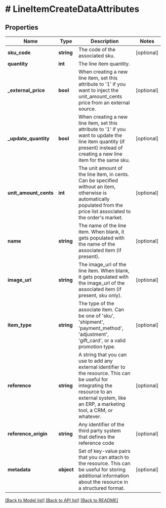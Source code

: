 # # LineItemCreateDataAttributes

## Properties

Name | Type | Description | Notes
------------ | ------------- | ------------- | -------------
**sku_code** | **string** | The code of the associated sku. | [optional]
**quantity** | **int** | The line item quantity. |
**_external_price** | **bool** | When creating a new line item, set this attribute to &#39;1&#39; if you want to inject the unit_amount_cents price from an external source. | [optional]
**_update_quantity** | **bool** | When creating a new line item, set this attribute to &#39;1&#39; if you want to update the line item quantity (if present) instead of creating a new line item for the same sku. | [optional]
**unit_amount_cents** | **int** | The unit amount of the line item, in cents. Can be specified without an item, otherwise is automatically populated from the price list associated to the order&#39;s market. | [optional]
**name** | **string** | The name of the line item. When blank, it gets populated with the name of the associated item (if present). | [optional]
**image_url** | **string** | The image_url of the line item. When blank, it gets populated with the image_url of the associated item (if present, sku only). | [optional]
**item_type** | **string** | The type of the associate item. Can be one of &#39;sku&#39;, &#39;shipment&#39;, &#39;payment_method&#39;, &#39;adjustment&#39;, &#39;gift_card&#39;, or a valid promotion type. | [optional]
**reference** | **string** | A string that you can use to add any external identifier to the resource. This can be useful for integrating the resource to an external system, like an ERP, a marketing tool, a CRM, or whatever. | [optional]
**reference_origin** | **string** | Any identifier of the third party system that defines the reference code | [optional]
**metadata** | **object** | Set of key-value pairs that you can attach to the resource. This can be useful for storing additional information about the resource in a structured format. | [optional]

[[Back to Model list]](../../README.md#models) [[Back to API list]](../../README.md#endpoints) [[Back to README]](../../README.md)
